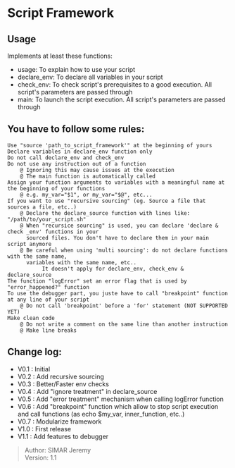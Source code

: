 #	Script Framework

## Usage

Implements at least these functions:
- usage:          To explain how to use your script
- declare_env:    To declare all variables in your script
- check_env:      To check script's prerequisites to a good execution. All script's parameters are passed through
- main:           To launch the script execution. All script's parameters are passed through
    
## You have to follow some rules:

    Use "source 'path_to_script_framework'" at the beginning of yours
    Declare variables in declare_env function only
    Do not call declare_env and check_env
    Do not use any instruction out of a function
        @ Ignoring this may cause issues at the execution
        @ The main function is automatically called
    Assign your function arguments to variables with a meaningful name at the beginning of your functions
        @ e.g. my_var="$1", or my_var="$@", etc...
    If you want to use "recursive sourcing" (eg. Source a file that sources a file, etc..)
        @ Declare the declare_source function with lines like: "/path/to/your_script.sh"
        @ When "recursice sourcing" is used, you can declare 'declare & check _env' functions in your 
          sourced files. You don't have to declare them in your main script anymore
        @ Be careful when using 'multi sourcing': do not declare functions with the same name,
          variables with the same name, etc.. 
               It doesn't apply for declare_env, check_env & declare_source
    The function "logError" set an error flag that is used by "error_happened?" function
    To use the debugger part, you juste have to call "breakpoint" function at any line of your script
        @ Do not call 'breakpoint' before a 'for' statement (NOT SUPPORTED YET)
    Make clean code
        @ Do not write a comment on the same line than another instruction
        @ Make line breaks

## Change log:
- V0.1 : Initial
- V0.2 : Add recursive sourcing
- V0.3 : Better/Faster env checks
- V0.4 : Add "ignore treatment" in declare_source
- V0.5 : Add "error treatment" mechanism when calling logError function
- V0.6 : Add "breakpoint" function which allow to stop script execution and call functions (as echo $my_var, inner_function, etc..)
- V0.7 : Modularize framework
- V1.0 : First release
- V1.1 : Add features to debugger

> Author:     SIMAR Jeremy<br/>
> Version:    1.1
